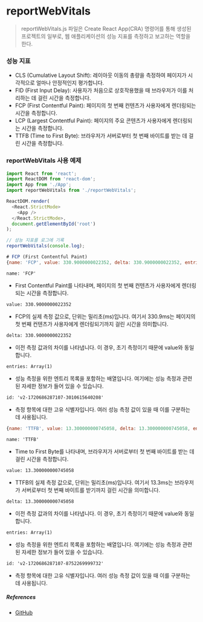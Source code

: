 # reportWebVitals
> reportWebVitals.js 파일은 Create React App(CRA) 명령어를 통해 생성된 프로젝트의 일부로, 웹 애플리케이션의 성능 지표를 측정하고 보고하는 역할을 한다.
>
### 성능 지표
- CLS (Cumulative Layout Shift): 레이아웃 이동의 총량을 측정하여 페이지가 시각적으로 얼마나 안정적인지 평가합니다.
- FID (First Input Delay): 사용자가 처음으로 상호작용했을 때 브라우저가 이를 처리하는 데 걸린 시간을 측정합니다.
- FCP (First Contentful Paint): 페이지의 첫 번째 컨텐츠가 사용자에게 렌더링되는 시간을 측정합니다.
- LCP (Largest Contentful Paint): 페이지의 주요 콘텐츠가 사용자에게 렌더링되는 시간을 측정합니다.
- TTFB (Time to First Byte): 브라우저가 서버로부터 첫 번째 바이트를 받는 데 걸린 시간을 측정합니다.


### reportWebVitals 사용 예제
```javascript
import React from 'react';
import ReactDOM from 'react-dom';
import App from './App';
import reportWebVitals from './reportWebVitals';

ReactDOM.render(
  <React.StrictMode>
    <App />
  </React.StrictMode>,
  document.getElementById('root')
);

// 성능 지표를 로그에 기록
reportWebVitals(console.log);
```
```javascript
# FCP (First Contentful Paint)
{name: 'FCP', value: 330.9000000022352, delta: 330.9000000022352, entries: Array(1), id: 'v2-1720686287107-3010615640208'}
```
`name: 'FCP'`
- First Contentful Paint를 나타내며, 페이지의 첫 번째 컨텐츠가 사용자에게 렌더링되는 시간을 측정합니다.

`value: 330.9000000022352`
- FCP의 실제 측정 값으로, 단위는 밀리초(ms)입니다. 여기서 330.9ms는 페이지의 첫 번째 컨텐츠가 사용자에게 렌더링되기까지 걸린 시간을 의미합니다.

`delta: 330.9000000022352`
- 이전 측정 값과의 차이를 나타냅니다. 이 경우, 초기 측정이기 때문에 value와 동일합니다.

`entries: Array(1)`
- 성능 측정을 위한 엔트리 목록을 포함하는 배열입니다. 여기에는 성능 측정과 관련된 자세한 정보가 들어 있을 수 있습니다.

`id: 'v2-1720686287107-3010615640208'`
- 측정 항목에 대한 고유 식별자입니다. 여러 성능 측정 값이 있을 때 이를 구분하는 데 사용됩니다.

```javascript
{name: 'TTFB', value: 13.300000000745058, delta: 13.300000000745058, entries: Array(1), id: 'v2-1720686287107-8752269999732'}
```

`name: 'TTFB'`
- Time to First Byte를 나타내며, 브라우저가 서버로부터 첫 번째 바이트를 받는 데 걸린 시간을 측정합니다.

`value: 13.300000000745058`
- TTFB의 실제 측정 값으로, 단위는 밀리초(ms)입니다. 여기서 13.3ms는 브라우저가 서버로부터 첫 번째 바이트를 받기까지 걸린 시간을 의미합니다.

`delta: 13.300000000745058`
- 이전 측정 값과의 차이를 나타냅니다. 이 경우, 초기 측정이기 때문에 value와 동일합니다.

`entries: Array(1)`
- 성능 측정을 위한 엔트리 목록을 포함하는 배열입니다. 여기에는 성능 측정과 관련된 자세한 정보가 들어 있을 수 있습니다.

`id: 'v2-1720686287107-8752269999732'`
- 측정 항목에 대한 고유 식별자입니다. 여러 성능 측정 값이 있을 때 이를 구분하는 데 사용됩니다.

##### References
- [GitHub](https://github.com)